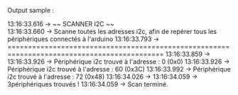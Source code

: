 Output sample :

13:16:33.616 ->                                     ~~ SCANNER I2C ~~                                       
13:16:33.660 -> Scanne toutes les adresses i2c, afin de repérer tous les périphériques connectés à l'arduino
13:16:33.793 -> ============================================================================================
13:16:33.859 -> 
13:16:33.926 -> Périphérique i2c trouvé à l'adresse : 0 (0x0)
13:16:33.926 -> Périphérique i2c trouvé à l'adresse : 60 (0x3C)
13:16:33.992 -> Périphérique i2c trouvé à l'adresse : 72 (0x48)
13:16:34.026 -> 
13:16:34.059 -> 3périphériques trouvés !
13:16:34.059 -> Scan terminé.
